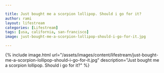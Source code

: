 ```yaml
---

title: Just bought me a scorpion lollipop. Should i go for it?
author: rami
layout: lifestream 
categories: [Lifestream]
tags: [usa, california, san-francisco]
image: just-bought-me-a-scorpion-lollipop-should-i-go-for-it.jpg

---
```


{% include image.html url="/assets/images/content/lifestream/just-bought-me-a-scorpion-lollipop-should-i-go-for-it.jpg" description="Just bought me a scorpion lollipop. Should i go for it?" %}
